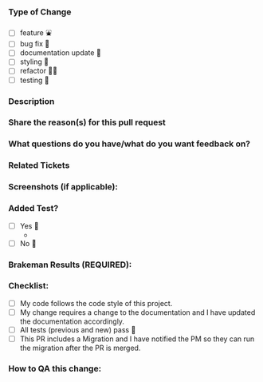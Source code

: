 ### Type of Change
- [ ] feature ⛲
- [ ] bug fix 🐛
- [ ] documentation update 📃
- [ ] styling 🎨
- [ ] refactor 🧑‍💻
- [ ] testing 🧪
<!--- Delete any above that do not apply to this PR -->

### Description
<!--- Describe your changes in detail -->

### Share the reason(s) for this pull request
<!--- Why is this change required? What problem does it solve? -->

### What questions do you have/what do you want feedback on?
<!--- List any specific questions and feedback requests -->

### Related Tickets
<!--- example: closes #12 https://docs.github.com/en/issues/tracking-your-work-with-issues/using-issues/linking-a-pull-request-to-an-issue -->

### Screenshots (if applicable):

### Added Test?
- [ ] Yes 🫡
  - <!--- If yes, what type? Integration(FE), Unit/Model or Request/Controller Specs?-->
- [ ] No 🙅

<!--- Delete any above that do not apply to this PR -->

### Brakeman Results (REQUIRED):
<!--- Copy and paste your bm-report.md -->

<!--- Between these two comments -->

### Checklist:
<!--- Go over all the following points, and put an `x` in all the boxes that apply. -->
- [ ] My code follows the code style of this project.
- [ ] My change requires a change to the documentation and I have updated the documentation accordingly.
- [ ] All tests (previous and new) pass 🥳
- [ ] This PR includes a Migration and I have notified the PM so they can run the migration after the PR is merged.
<!--- Delete any above that do not apply to this PR -->

### How to QA this change:
<!--- Outline the steps needed to locally verify the implemented changes are working as intended -->



